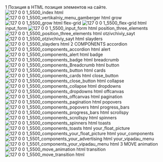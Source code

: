 1 Позиция в HTML
позиция элементов на сайте.
![127 0 0 1_5500_index html](https://github.com/user-attachments/assets/a02c3ddd-65a1-4bc8-b195-0bc4101aaa86)
![127 0 0 1_5500_vertikalniy_menu_gamberger html](https://github.com/user-attachments/assets/762a7df2-c2d8-4552-86c3-132aac901a5a)
grow
![127 0 0 1_5500_grow html](https://github.com/user-attachments/assets/e464d450-7d33-4d38-a55b-1230b53cf847)
flex-grid
![127 0 0 1_5500_flex-grid html](https://github.com/user-attachments/assets/513f3c8b-a153-4982-ba06-9fc667d989f4)
input_form
![127 0 0 1_5500_input_form html](https://github.com/user-attachments/assets/32b940ba-1036-4d56-971b-916c99714390)
position_three_elements
![127 0 0 1_5500_position_three_elements html](https://github.com/user-attachments/assets/32d76adf-1739-449f-b6c9-32c350814f5b)
otzivchiviy_sayt
![127 0 0 1_5500_otzivchiviy_sayt html](https://github.com/user-attachments/assets/2462fe72-37a4-4fb6-80af-c9f9d0a9a3f1)
slayders
![127 0 0 1_5500_slayders html](https://github.com/user-attachments/assets/9b46962e-c09f-4eba-a131-59f0aeaa83b6)
2 COMPONENTS
accordion
![127 0 0 1_5500_components_accordion html](https://github.com/user-attachments/assets/b2f47710-7ad7-46ac-962e-cec1cde3bf9f)
alert
![127 0 0 1_5500_components_alert html](https://github.com/user-attachments/assets/e1d0ab05-50eb-4996-a131-1e7161d91eed)
badge
![127 0 0 1_5500_components_badge html](https://github.com/user-attachments/assets/fb0bfcf5-14f2-41b3-9e02-12dc0a6d4e54)
breadcrumb
![127 0 0 1_5500_components_Breadcrumb html](https://github.com/user-attachments/assets/6c0ff143-bb44-454d-9569-1bb432f0eed0)
button
![127 0 0 1_5500_components_button html](https://github.com/user-attachments/assets/16576300-9b8b-42a4-8d2d-e774dbdec3ba)
cards
![127 0 0 1_5500_components_cards html](https://github.com/user-attachments/assets/6a4d54af-835f-4559-89f6-1cdf750d706b)
close_button
![127 0 0 1_5500_components_close_button html](https://github.com/user-attachments/assets/9f9fb37e-9330-4e66-805c-a48eb1583194)
collapse
![127 0 0 1_5500_components_collapse html](https://github.com/user-attachments/assets/99243af0-a084-4231-a107-e846d0780a41)
dropdowns
![127 0 0 1_5500_components_dropdowns html](https://github.com/user-attachments/assets/6a61afa7-3832-402a-9eb8-42f56efc7cef)
offcanvas
![127 0 0 1_5500_components_offcanvas html](https://github.com/user-attachments/assets/c484bb08-4771-4d31-b190-f98ef37f1cb5)
pagination
![127 0 0 1_5500_components_pagination html](https://github.com/user-attachments/assets/ff93abee-2d16-4a86-99fa-4bc5f8f4b8ef)
popovers
![127 0 0 1_5500_components_popovers html](https://github.com/user-attachments/assets/e0b649b1-1d8c-43bb-9a72-691870178f63)
progress_bars
![127 0 0 1_5500_components_progress_bars html](https://github.com/user-attachments/assets/6d06e302-44ee-49ae-830f-ebc98d77a1b4)
scrollspy
![127 0 0 1_5500_components_scrollspy html](https://github.com/user-attachments/assets/852a6909-4090-4039-a98b-7189ecc5bda5)
spinners
![127 0 0 1_5500_components_spinners html](https://github.com/user-attachments/assets/7d0d4ef1-da69-42e5-81a7-81662675cb9e)
toasts
![127 0 0 1_5500_components_toasts html](https://github.com/user-attachments/assets/3aef99a0-01e0-4736-b600-9789a7035c0e)
your_float_picture
![127 0 0 1_5500_components_your_float_picture html](https://github.com/user-attachments/assets/c499940c-90ae-4d11-96b9-feaa95357045)
your_components
![127 0 0 1_5501_components_your_advertising html](https://github.com/user-attachments/assets/3cadf2a2-799d-4917-bfda-4f995a3797d8)
your_vipadau_menu
![127 0 0 1_5501_components_your_vipadau_menu html](https://github.com/user-attachments/assets/d05b31eb-e552-4d6f-9fdc-1bf5d876ec01)
3 MOVE
animation
![127 0 0 1_5500_move_animation html](https://github.com/user-attachments/assets/e72ab7d9-7f3e-4c44-be65-4ccfad634423)
transition
![127 0 0 1_5500_move_transition html](https://github.com/user-attachments/assets/7f06cd29-bc2a-4159-a7b0-f2eb6f6c4625)


